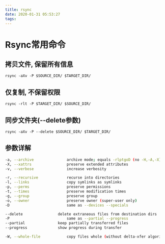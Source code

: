 ```yaml
---
title: rsync
date: 2020-01-31 05:53:27
tags:
---
```

# Rsync常用命令

## 拷贝文件, 保留所有信息

`rsync -aXv -P $SOURCE_DIR/ $TARGET_DIR/`

## 仅复制, 不保留权限

`rsync -rlt -P $TARGET_DIR/ $SOURCE_DIR/`

## 同步文件夹(--delete参数)

`rsync -aXv -P --delete $SOURCE_DIR/ $TARGET_DIR/`

## 参数详解

```bash
-a, --archive               archive mode; equals -rlptgoD (no -H,-A,-X)
-X, --xattrs                preserve extended attributes
-v, --verbose               increase verbosity

-r, --recursive             recurse into directories
-l, --links                 copy symlinks as symlinks
-p, --perms                 preserve permissions
-t, --times                 preserve modification times
-g, --group                 preserve group
-o, --owner                 preserve owner (super-user only)
-D                          same as --devices --specials

--delete                delete extraneous files from destination dirs
-P                          same as --partial --progress
--partial               keep partially transferred files
--progress              show progress during transfer

-W, --whole-file            copy files whole (without delta-xfer algorithm)
```
